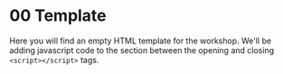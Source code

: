 # 00 Template

Here you will find an empty HTML template for the workshop. We'll be adding javascript code to the section between the opening and closing `<script></script>` tags.
